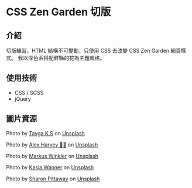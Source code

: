 # CSS Zen Garden 切版

## 介紹

切版練習，HTML 結構不可變動，只使用 CSS 去改變 CSS Zen Garden 網頁樣式。
我以深色系搭配鮮豔的花為主題風格。

## 使用技術

- CSS / SCSS
- jQuery

## 圖片資源

<span>Photo by <a href="https://unsplash.com/@tavgaksalih?utm_source=unsplash&amp;utm_medium=referral&amp;utm_content=creditCopyText">Tavga K.S</a> on <a href="https://unsplash.com/s/photos/flower?utm_source=unsplash&amp;utm_medium=referral&amp;utm_content=creditCopyText">Unsplash</a></span>

<span>Photo by <a href="https://unsplash.com/@alexharvey?utm_source=unsplash&amp;utm_medium=referral&amp;utm_content=creditCopyText">Alex Harvey 🤙🏻</a> on <a href="https://unsplash.com/s/photos/flower?utm_source=unsplash&amp;utm_medium=referral&amp;utm_content=creditCopyText">Unsplash</a></span>

<span>Photo by <a href="https://unsplash.com/@markuswinkler?utm_source=unsplash&amp;utm_medium=referral&amp;utm_content=creditCopyText">Markus Winkler</a> on <a href="https://unsplash.com/s/photos/flower?utm_source=unsplash&amp;utm_medium=referral&amp;utm_content=creditCopyText">Unsplash</a></span>

<span>Photo by <a href="https://unsplash.com/@tueio?utm_source=unsplash&amp;utm_medium=referral&amp;utm_content=creditCopyText">Kasia Wanner</a> on <a href="https://unsplash.com/s/photos/flower?utm_source=unsplash&amp;utm_medium=referral&amp;utm_content=creditCopyText">Unsplash</a></span>

<span>Photo by <a href="https://unsplash.com/@sharonp?utm_source=unsplash&amp;utm_medium=referral&amp;utm_content=creditCopyText">Sharon Pittaway</a> on <a href="https://unsplash.com/s/photos/flower?utm_source=unsplash&amp;utm_medium=referral&amp;utm_content=creditCopyText">Unsplash</a></span>
